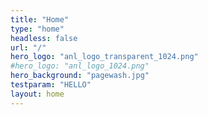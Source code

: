 ```yaml
---
title: "Home"
type: "home"
headless: false
url: "/" 
hero_logo: "anl_logo_transparent_1024.png"
#hero_logo: "anl_logo_1024.png"
hero_background: "pagewash.jpg"
testparam: "HELLO"
layout: home
---
```


